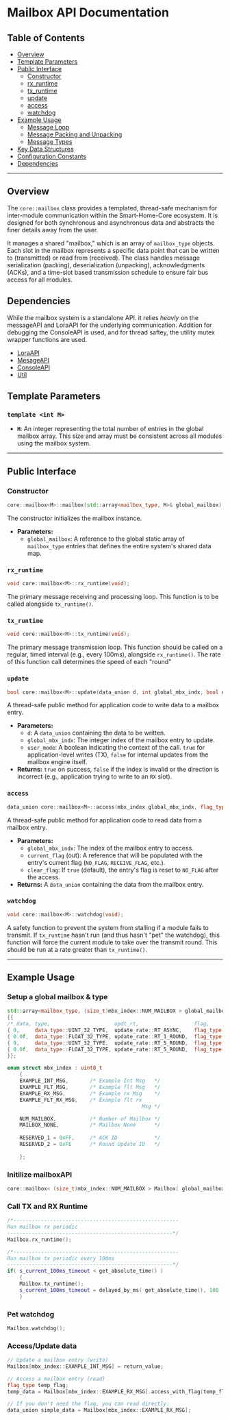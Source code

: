 # Mailbox API Documentation

## Table of Contents
- [Overview](#overview)
- [Template Parameters](#template-parameters)
- [Public Interface](#public-interface)
  - [Constructor](#constructor)
  - [rx_runtime](#rx_runtime)
  - [tx_runtime](#tx_runtime)
  - [update](#update)
  - [access](#access)
  - [watchdog](#watchdog)
- [Example Usage](#Example-Usage)
  - [Message Loop](#message-loop)
  - [Message Packing and Unpacking](#message-packing-and-unpacking)
  - [Message Types](#message-types)
- [Key Data Structures](#key-data-structures)
- [Configuration Constants](#configuration-constants)
- [Dependencies](#dependencies)

---

## Overview

The `core::mailbox` class provides a templated, thread-safe mechanism for inter-module communication within the Smart-Home-Core ecosystem. It is designed for both synchronous and asynchronous data and abstracts the finer details away from the user. 

It manages a shared "mailbox," which is an array of `mailbox_type` objects. Each slot in the mailbox represents a specific data point that can be written to (transmitted) or read from (received). The class handles message serialization (packing), deserialization (unpacking), acknowledgments (ACKs), and a time-slot based transmission schedule to ensure fair bus access for all modules.

## Dependencies
While the mailbox system is a standalone API. it relies *heavly* on the messageAPI and LoraAPI for the underlying communication. Addition for debugging the ConsoleAPI is used, and for thread saftey, the utility mutex wrapper functions are used.
- [LoraAPI](https://github.com/NateTHEgreatest33/LoRa)
- [MesageAPI](https://github.com/NateTHEgreatest33/messageAPI)
- [ConsoleAPI](https://github.com/NateTHEgreatest33/console_api)
- [Util](https://github.com/NateTHEgreatest33/utilities)

## Template Parameters
### `template <int M>`
-   **`M`**: An integer representing the total number of entries in the global mailbox array. This size and array must be consistent across all modules using the mailbox system.

---

## Public Interface

### Constructor

```cpp
core::mailbox<M>::mailbox(std::array<mailbox_type, M>& global_mailbox);
```
The constructor initializes the mailbox instance.

-   **Parameters:**
    -   `global_mailbox`: A reference to the global static array of `mailbox_type` entries that defines the entire system's shared data map.


### `rx_runtime`

```cpp
void core::mailbox<M>::rx_runtime(void);
```
The primary message receiving and processing loop. This function is to be called alongside `tx_runtime()`.


### `tx_runtime`

```cpp
void core::mailbox<M>::tx_runtime(void);
```
The primary message transmission loop. This function should be called on a regular, timed interval (e.g., every 100ms), alongside `rx_runtime()`. The rate of this function call determines the speed of each "round"

### `update`

```cpp
bool core::mailbox<M>::update(data_union d, int global_mbx_indx, bool user_mode);
```
A thread-safe public method for application code to write data to a mailbox entry.

-   **Parameters:**
    -   `d`: A `data_union` containing the data to be written.
    -   `global_mbx_indx`: The integer index of the mailbox entry to update.
    -   `user_mode`: A boolean indicating the context of the call. `true` for application-level writes (TX), `false` for internal updates from the mailbox engine itself. 
-   **Returns:** `true` on success, `false` if the index is invalid or the direction is incorrect (e.g., application trying to write to an `RX` slot).


### `access`

```cpp
data_union core::mailbox<M>::access(mbx_index global_mbx_indx, flag_type& current_flag, bool clear_flag = true);
```
A thread-safe public method for application code to read data from a mailbox entry.

-   **Parameters:**
    -   `global_mbx_indx`: The index of the mailbox entry to access.
    -   `current_flag` (out): A reference that will be populated with the entry's current flag (`NO_FLAG`, `RECEIVE_FLAG`, etc.).
    -   `clear_flag`: If `true` (default), the entry's flag is reset to `NO_FLAG` after the access.
-   **Returns:** A `data_union` containing the data from the mailbox entry.

### `watchdog`

```cpp
void core::mailbox<M>::watchdog(void);
```
A safety function to prevent the system from stalling if a module fails to transmit. If `tx_runtime` hasn't run (and thus hasn't "pet" the watchdog), this function will force the current module to take over the transmit round. This should be run at a rate greater than `tx_runtime()`.

---

## Example Usage

### Setup a global mailbox & type
```cpp
std::array<mailbox_type, (size_t)mbx_index::NUM_MAILBOX > global_mailbox
{{
/* data, type,                     updt_rt,                  flag,               direction,     destination, source       */
{ 0,     data_type::UINT_32_TYPE,  update_rate::RT_ASYNC,    flag_type::NO_FLAG, direction::RX, RPI_MODULE,  PICO_MODULE },  /* EXAMPLE_INT_MSG */
{ 0.0f,  data_type::FLOAT_32_TYPE, update_rate::RT_1_ROUND,  flag_type::NO_FLAG, direction::TX, PICO_MODULE, RPI_MODULE  },  /* EXAMPLE_FLT_MSG */
{ 0,     data_type::UINT_32_TYPE,  update_rate::RT_5_ROUND,  flag_type::NO_FLAG, direction::RX, PICO_MODULE, RPI_MODULE  },  /* EXAMPLE_RX_MSG  */
{ 0.0f,  data_type::FLOAT_32_TYPE, update_rate::RT_5_ROUND,  flag_type::NO_FLAG, direction::RX, PICO_MODULE, RPI_MODULE  }   /* EXAMPLE_FLT_RX_MSG  */
}};
```
```cpp
enum struct mbx_index : uint8_t
    {
    EXAMPLE_INT_MSG,       /* Example Int Msg   */
    EXAMPLE_FLT_MSG,       /* Example flt Msg   */
    EXAMPLE_RX_MSG,        /* Example rx Msg    */
    EXAMPLE_FLT_RX_MSG,    /* Example flt rx 
                                            Msg */

    NUM_MAILBOX,           /* Number of Mailbox */
    MAILBOX_NONE,          /* Mailbox None      */
    
    RESERVED_1 = 0xFF,     /* ACK ID            */
    RESERVED_2 = 0xFE      /* Round Update ID   */
    
    };
```

### Initilize mailboxAPI
```cpp
core::mailbox< (size_t)mbx_index::NUM_MAILBOX > Mailbox( global_mailbox );
```

### Call TX and RX Runtime
```cpp
/*------------------------------------------------------
Run mailbox rx periodic
------------------------------------------------------*/
Mailbox.rx_runtime();

/*------------------------------------------------------
Run mailbox tx periodic every 100ms
------------------------------------------------------*/
if( s_current_100ms_timeout < get_absolute_time() )
    {
    Mailbox.tx_runtime();
    s_current_100ms_timeout = delayed_by_ms( get_absolute_time(), 100 );
    }

```

### Pet watchdog
```cpp
Mailbox.watchdog();
```

### Access/Update data

```cpp
// Update a mailbox entry (write)
Mailbox[mbx_index::EXAMPLE_INT_MSG] = return_value;

// Access a mailbox entry (read)
flag_type temp_flag;
temp_data = Mailbox[mbx_index::EXAMPLE_RX_MSG].access_with_flag(temp_flag);

// If you don't need the flag, you can read directly:
data_union simple_data = Mailbox[mbx_index::EXAMPLE_RX_MSG];
```